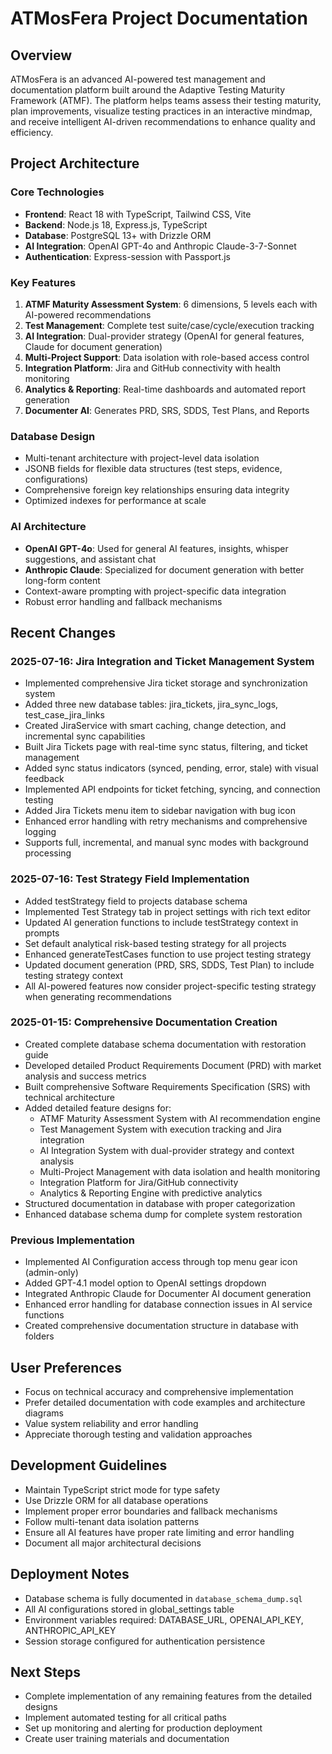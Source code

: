 # ATMosFera Project Documentation

## Overview
ATMosFera is an advanced AI-powered test management and documentation platform built around the Adaptive Testing Maturity Framework (ATMF). The platform helps teams assess their testing maturity, plan improvements, visualize testing practices in an interactive mindmap, and receive intelligent AI-driven recommendations to enhance quality and efficiency.

## Project Architecture

### Core Technologies
- **Frontend**: React 18 with TypeScript, Tailwind CSS, Vite
- **Backend**: Node.js 18, Express.js, TypeScript
- **Database**: PostgreSQL 13+ with Drizzle ORM
- **AI Integration**: OpenAI GPT-4o and Anthropic Claude-3-7-Sonnet
- **Authentication**: Express-session with Passport.js

### Key Features
1. **ATMF Maturity Assessment System**: 6 dimensions, 5 levels each with AI-powered recommendations
2. **Test Management**: Complete test suite/case/cycle/execution tracking
3. **AI Integration**: Dual-provider strategy (OpenAI for general features, Claude for document generation)
4. **Multi-Project Support**: Data isolation with role-based access control
5. **Integration Platform**: Jira and GitHub connectivity with health monitoring
6. **Analytics & Reporting**: Real-time dashboards and automated report generation
7. **Documenter AI**: Generates PRD, SRS, SDDS, Test Plans, and Reports

### Database Design
- Multi-tenant architecture with project-level data isolation
- JSONB fields for flexible data structures (test steps, evidence, configurations)
- Comprehensive foreign key relationships ensuring data integrity
- Optimized indexes for performance at scale

### AI Architecture
- **OpenAI GPT-4o**: Used for general AI features, insights, whisper suggestions, and assistant chat
- **Anthropic Claude**: Specialized for document generation with better long-form content
- Context-aware prompting with project-specific data integration
- Robust error handling and fallback mechanisms

## Recent Changes

### 2025-07-16: Jira Integration and Ticket Management System
- Implemented comprehensive Jira ticket storage and synchronization system
- Added three new database tables: jira_tickets, jira_sync_logs, test_case_jira_links
- Created JiraService with smart caching, change detection, and incremental sync capabilities
- Built Jira Tickets page with real-time sync status, filtering, and ticket management
- Added sync status indicators (synced, pending, error, stale) with visual feedback
- Implemented API endpoints for ticket fetching, syncing, and connection testing
- Added Jira Tickets menu item to sidebar navigation with bug icon
- Enhanced error handling with retry mechanisms and comprehensive logging
- Supports full, incremental, and manual sync modes with background processing

### 2025-07-16: Test Strategy Field Implementation
- Added testStrategy field to projects database schema
- Implemented Test Strategy tab in project settings with rich text editor
- Updated AI generation functions to include testStrategy context in prompts
- Set default analytical risk-based testing strategy for all projects
- Enhanced generateTestCases function to use project testing strategy
- Updated document generation (PRD, SRS, SDDS, Test Plan) to include testing strategy context
- All AI-powered features now consider project-specific testing strategy when generating recommendations

### 2025-01-15: Comprehensive Documentation Creation
- Created complete database schema documentation with restoration guide
- Developed detailed Product Requirements Document (PRD) with market analysis and success metrics
- Built comprehensive Software Requirements Specification (SRS) with technical architecture
- Added detailed feature designs for:
  - ATMF Maturity Assessment System with AI recommendation engine
  - Test Management System with execution tracking and Jira integration
  - AI Integration System with dual-provider strategy and context analysis
  - Multi-Project Management with data isolation and health monitoring
  - Integration Platform for Jira/GitHub connectivity
  - Analytics & Reporting Engine with predictive analytics
- Structured documentation in database with proper categorization
- Enhanced database schema dump for complete system restoration

### Previous Implementation
- Implemented AI Configuration access through top menu gear icon (admin-only)
- Added GPT-4.1 model option to OpenAI settings dropdown
- Integrated Anthropic Claude for Documenter AI document generation
- Enhanced error handling for database connection issues in AI service functions
- Created comprehensive documentation structure in database with folders

## User Preferences
- Focus on technical accuracy and comprehensive implementation
- Prefer detailed documentation with code examples and architecture diagrams
- Value system reliability and error handling
- Appreciate thorough testing and validation approaches

## Development Guidelines
- Maintain TypeScript strict mode for type safety
- Use Drizzle ORM for all database operations
- Implement proper error boundaries and fallback mechanisms
- Follow multi-tenant data isolation patterns
- Ensure all AI features have proper rate limiting and error handling
- Document all major architectural decisions

## Deployment Notes
- Database schema is fully documented in `database_schema_dump.sql`
- All AI configurations stored in global_settings table
- Environment variables required: DATABASE_URL, OPENAI_API_KEY, ANTHROPIC_API_KEY
- Session storage configured for authentication persistence

## Next Steps
- Complete implementation of any remaining features from the detailed designs
- Implement automated testing for all critical paths
- Set up monitoring and alerting for production deployment
- Create user training materials and documentation